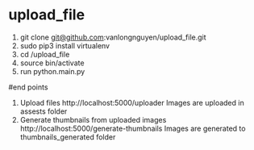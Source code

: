 # upload_file
1. git clone git@github.com:vanlongnguyen/upload_file.git
2. sudo pip3 install virtualenv
3. cd /upload_file
3. source bin/activate
4. run python.main.py

#end points

1. Upload files
	http://localhost:5000/uploader
	Images are uploaded in assests folder
2. Generate thumbnails from uploaded images
	http://localhost:5000/generate-thumbnails
	Images are generated to thumbnails_generated folder